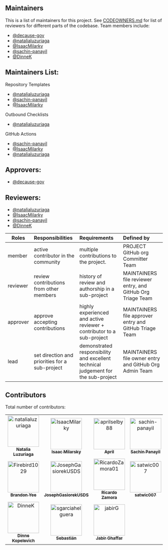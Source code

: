 ## Maintainers

<!-- TODO: Who are the points of contact in your project who are responsible/accountable for the project? This can often be an engineering or design manager or leader, who may or may not be the primary maintainers of the project. -->

This is a list of maintainers for this project. See [CODEOWNERS.md](./CODEOWNERS.md) for list of reviewers for different parts of the codebase. Team members include:

- [@decause-gov](https://github.com/decause-gov)
- [@natalialuzuriaga](https://github.com/natalialuzuriaga)
- [@IsaacMilarky](https://github.com/IsaacMilarky)
- [@sachin-panayil](https://github.com/sachin-panayil)
- [@DinneK](https://github.com/DinneK)

 ## Maintainers List: 
<!-- TODO: What groups/domains are maintainers a part of? Does your project have domains/areas that are maintained by specific people? List @USERNAMES directly, or any @ALIASES for groups/teams. -->
Repository Templates
- [@natalialuzuriaga](https://github.com/natalialuzuriaga)
- [@sachin-panayil](https://github.com/sachin-panayil)
- [@IsaacMilarky](https://github.com/IsaacMilarky)

Outbound Checklists
- [@natalialuzuriaga](https://github.com/natalialuzuriaga)

GitHub Actions
- [@sachin-panayil](https://github.com/sachin-panayil)
- [@IsaacMilarky](https://github.com/IsaacMilarky)
- [@natalialuzuriaga](https://github.com/natalialuzuriaga)

## Approvers:

- [@decause-gov](https://github.com/decause-gov)

## Reviewers:

- [@natalialuzuriaga](https://github.com/natalialuzuriaga)
- [@IsaacMilarky](https://github.com/IsaacMilarky)
- [@sachin-panayil](https://github.com/sachin-panayil)
- [@DinneK](https://github.com/DinneK)

| Roles    | Responsibilities                               | Requirements                                                                      | Defined by                                                  |
| -------- | :--------------------------------------------- | :-------------------------------------------------------------------------------- | :---------------------------------------------------------- |
| member   | active contributor in the community            | multiple contributions to the project.                                            | PROJECT GitHub org Committer Team                           |
| reviewer | review contributions from other members        | history of review and authorship in a sub-project                                 | MAINTAINERS file reviewer entry, and GitHub Org Triage Team |
| approver | approve accepting contributions                | highly experienced and active reviewer + contributor to a sub-project             | MAINTAINERS file approver entry and GitHub Triage Team      |
| lead     | set direction and priorities for a sub-project | demonstrated responsibility and excellent technical judgement for the sub-project | MAINTAINERS file owner entry and GitHub Org Admin Team      |

## Contributors

<!-- In order to automatically update the MAINTAINERS.md, you must enter a secret into your Secrets and Variables under Actions within your repository settings. The name of the secret must be PUSH_TO_PROTECTED_BRANCH and the value must be a Personal Access Token with specific permissions. Please follow [this link](https://github.com/CasperWA/push-protected?tab=readme-ov-file#notes-on-token-and-user-permissions) for more information. -->

Total number of contributors: <!--CONTRIBUTOR COUNT START--> <!--CONTRIBUTOR COUNT END-->

<!-- readme: contributors -start -->
<table>
	<tbody>
		<tr>
            <td align="center">
                <a href="https://github.com/natalialuzuriaga">
                    <img src="https://avatars.githubusercontent.com/u/29980737?v=4" width="100;" alt="natalialuzuriaga"/>
                    <br />
                    <sub><b>Natalia Luzuriaga</b></sub>
                </a>
            </td>
            <td align="center">
                <a href="https://github.com/IsaacMilarky">
                    <img src="https://avatars.githubusercontent.com/u/24639268?v=4" width="100;" alt="IsaacMilarky"/>
                    <br />
                    <sub><b>Isaac Milarsky</b></sub>
                </a>
            </td>
            <td align="center">
                <a href="https://github.com/aprilselby88">
                    <img src="https://avatars.githubusercontent.com/u/143460853?v=4" width="100;" alt="aprilselby88"/>
                    <br />
                    <sub><b>April</b></sub>
                </a>
            </td>
            <td align="center">
                <a href="https://github.com/sachin-panayil">
                    <img src="https://avatars.githubusercontent.com/u/79382140?v=4" width="100;" alt="sachin-panayil"/>
                    <br />
                    <sub><b>Sachin Panayil</b></sub>
                </a>
            </td>
            <td align="center">
                <a href="https://github.com/vantuyls">
                    <img src="https://avatars.githubusercontent.com/u/9534576?v=4" width="100;" alt="vantuyls"/>
                    <br />
                    <sub><b>Steve Van Tuyl</b></sub>
                </a>
            </td>
            <td align="center">
                <a href="https://github.com/decause-gov">
                    <img src="https://avatars.githubusercontent.com/u/107957201?v=4" width="100;" alt="decause-gov"/>
                    <br />
                    <sub><b>decause-gov</b></sub>
                </a>
            </td>
		</tr>
		<tr>
            <td align="center">
                <a href="https://github.com/Firebird1029">
                    <img src="https://avatars.githubusercontent.com/u/6111102?v=4" width="100;" alt="Firebird1029"/>
                    <br />
                    <sub><b>Brandon Yee</b></sub>
                </a>
            </td>
            <td align="center">
                <a href="https://github.com/JosephGasiorekUSDS">
                    <img src="https://avatars.githubusercontent.com/u/169079684?v=4" width="100;" alt="JosephGasiorekUSDS"/>
                    <br />
                    <sub><b>JosephGasiorekUSDS</b></sub>
                </a>
            </td>
            <td align="center">
                <a href="https://github.com/RicardoZamora01">
                    <img src="https://avatars.githubusercontent.com/u/41018905?v=4" width="100;" alt="RicardoZamora01"/>
                    <br />
                    <sub><b>Ricardo Zamora</b></sub>
                </a>
            </td>
            <td align="center">
                <a href="https://github.com/satwic007">
                    <img src="https://avatars.githubusercontent.com/u/26257975?v=4" width="100;" alt="satwic007"/>
                    <br />
                    <sub><b>satwic007</b></sub>
                </a>
            </td>
            <td align="center">
                <a href="https://github.com/NoobNoob06">
                    <img src="https://avatars.githubusercontent.com/u/108984067?v=4" width="100;" alt="NoobNoob06"/>
                    <br />
                    <sub><b>Keni</b></sub>
                </a>
            </td>
            <td align="center">
                <a href="https://github.com/CreativeNick">
                    <img src="https://avatars.githubusercontent.com/u/43157506?v=4" width="100;" alt="CreativeNick"/>
                    <br />
                    <sub><b>Nick</b></sub>
                </a>
            </td>
		</tr>
		<tr>
            <td align="center">
                <a href="https://github.com/DinneK">
                    <img src="https://avatars.githubusercontent.com/u/63877492?v=4" width="100;" alt="DinneK"/>
                    <br />
                    <sub><b>Dinne Kopelevich</b></sub>
                </a>
            </td>
            <td align="center">
                <a href="https://github.com/sgarciahelguera">
                    <img src="https://avatars.githubusercontent.com/u/9489918?v=4" width="100;" alt="sgarciahelguera"/>
                    <br />
                    <sub><b>Sebastián</b></sub>
                </a>
            </td>
            <td align="center">
                <a href="https://github.com/jabirG">
                    <img src="https://avatars.githubusercontent.com/u/109629269?v=4" width="100;" alt="jabirG"/>
                    <br />
                    <sub><b>Jabir Ghaffar</b></sub>
                </a>
            </td>
		</tr>
	<tbody>
</table>
<!-- readme: contributors -end -->
